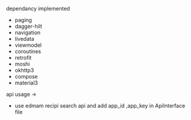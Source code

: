 dependancy implemented 
- paging
- dagger-hilt
- navigation
- livedata
- viewmodel
- coroutines
- retrofit
- moshi
- okhttp3
- compose
- material3

  
api usage ->
- use edmam recipi search api and add app_id ,app_key in ApiInterface file
